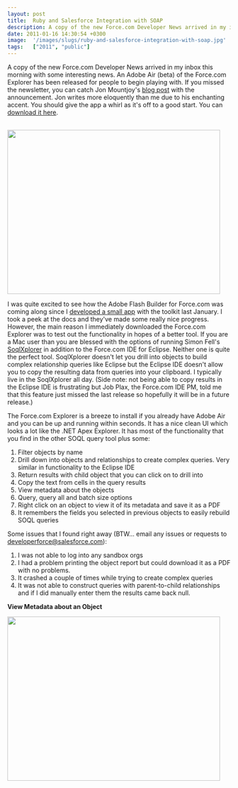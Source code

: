 ```yaml
---
layout: post
title:  Ruby and Salesforce Integration with SOAP
description: A copy of the new Force.com Developer News arrived in my inbox this morning with some interesting news. An Adobe Air (beta) of the Force.com Explorer has been released for people to begin playing with. If you missed the newsletter, you can catch Jon Mountjoys blog post  with the announcement. Jon writes more eloquently than me due to his enchanting accent. You should give the app a whirl as its off to a good start. You can  download it here .  I was quite excited to see how the Adobe Flash Build
date: 2011-01-16 14:30:54 +0300
image:  '/images/slugs/ruby-and-salesforce-integration-with-soap.jpg'
tags:   ["2011", "public"]
---
```

<p>A copy of the new Force.com Developer News arrived in my inbox this morning with some interesting news. An Adobe Air (beta) of the Force.com Explorer has been released for people to begin playing with. If you missed the newsletter, you can catch Jon Mountjoy's <a href="http://blog.sforce.com/sforce/2010/07/forcecom-explorer-beta-is-out.html">blog post</a> with the announcement. Jon writes more eloquently than me due to his enchanting accent. You should give the app a whirl as it's off to a good start. You can <a href="http://wiki.developerforce.com/index.php/ForceExplorer" target="_blank">download it here</a>.</p><p><br /><a href="/2010/07/29/force-explorer-for-adobe-air-available/force-explorer1/" rel="attachment wp-att-2992"><img src="http://res.cloudinary.com/blog-jeffdouglas-com/image/upload/v1400327973/force-explorer1_f5xbie.png" alt="" title="force-explorer1" width="480" height="370" class="alignnone size-full wp-image-2992" /></a></p><p>I was quite excited to see how the Adobe Flash Builder for Force.com was coming along since I <a href="/2010/02/01/adobe-air-applications-with-salesforce/">developed a small app</a> with the toolkit last January. I took a peek at the docs and they've made some really nice progress. However, the main reason I immediately downloaded the Force.com Explorer was to test out the functionality in hopes of a better tool. If you are a Mac user than you are blessed with the options of running Simon Fell's <a href="http://www.pocketsoap.com/osx/soqlx/">SoqlXplorer</a> in addition to the Force.com IDE for Eclipse. Neither one is quite the perfect tool. SoqlXplorer doesn't let you drill into objects to build complex relationship queries like Eclipse but the Eclipse IDE doesn't allow you to copy the resulting data from queries into your clipboard. I typically live in the SoqlXplorer all day. (Side note: not being able to copy results in the Eclipse IDE is frustrating but Job Plax, the Force.com IDE PM, told me that this feature just missed the last release so hopefully it will be in a future release.)</p><p>The Force.com Explorer is a breeze to install if you already have Adobe Air and you can be up and running within seconds. It has a nice clean UI which looks a lot like the .NET Apex Explorer. It has most of the functionality that you find in the other SOQL query tool plus some:</p><ol><li>Filter objects by name</li><li>Drill down into objects and relationships to create complex queries. Very similar in functionality to the Eclipse IDE</li><li>Return results with child object that you can click on to drill into</li><li>Copy the text from cells in the query results</li><li>View metadata about the objects<br /></li><li>Query, query all and batch size options<br /></li><li>Right click on an object to view it of its metadata and save it as a PDF</li><li>It remembers the fields you selected in previous objects to easily rebuild SOQL queries</li></ol><p>Some issues that I found right away (BTW... email any issues or requests to <a href="mailto:developerforce@salesforce.com">developerforce@salesforce.com</a>):</p><ol><li>I was not able to log into any sandbox orgs</li><li>I had a problem printing the object report but could download it as a PDF with no problems.</li><li>It crashed a couple of times while trying to create complex queries</li><li>It was not able to construct queries with parent-to-child relationships and if I did manually enter them the results came back null.</li></ol><p><b>View Metadata about an Object</b></p><p><a href="/2010/07/29/force-explorer-for-adobe-air-available/force-explorer3/" rel="attachment wp-att-2993"><img src="http://res.cloudinary.com/blog-jeffdouglas-com/image/upload/v1400327972/force-explorer3_tjsiey.png" alt="" title="force-explorer3" width="480" height="370" class="alignnone size-full wp-image-2993" /></a></p></p>

